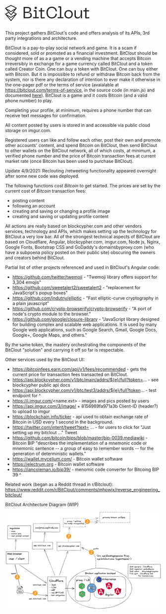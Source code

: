 # ![$BitClout](src/assets/img/camelcase_logo.svg)
This project gathers BitClout's code and offers analysis of its APIs, 3rd party integrations and architecture.

BitClout is a pay-to-play social network and game. It is a scam if considered, sold or promoted as a financial investment.  BitClout should be thought more of as a a game or a vending machine that accepts Bitcoin irreversibly in exchange for a game currency called BitClout and a token called Creator Coin.  One can buy a token with BitClout.  One can buy either with Bitcoin.  But it is impossible to refund or withdraw Bitcoin back from the system, nor is there any declaration of intention to ever make it otherwise in the one-pager pdf or the terms of service (avaialable at https://bitclout.com/terms-of-service, in the source code (in main.js) and documented [here](docs/bitclout-terms-of-service-extract.md)).  BitClout is a game and it costs Bitcoin (and a valid phone number) to play.

Completing your profile, at minimum, requires a phone number that can receive text messages for confirmation.

All content posted by users is stored in and accessible via public cloud storage on imgur.com.

Registered users can like and follow each other, post their own and promote other accounts' content, and spend Bitcoin on BitClout, then send BitClout to other wallets on the BitClout network, all of which costs, at minimum, a verified phone number and the price of Bitcoin transaction fees at current market rate (once Bitcoin has been used to purchase BitClout).  

Update 4/9/2021: Reclouting /retweeting functionality appeared overnight after some new code was deployed.

The following functions cost *Bitcoin* to get started. The prices are set by the current cost of *Bitcoin* transaction fees:
- posting content
- following an account
- creating and saving or changing a profile image
- creating and saving or updating profile content

All actions are really based on blockcypher.com and other vendors services, technology and APIs, which makes setting up the technology for BitClout a very low bar.  All of the strongest technical aspects of BitClout are based on Cloudflare, Angular, blockcypher.com, imgur.com, Node js, Nginx, Google Fonts, Bootstrap CSS and GoDaddy's domainsbyproxy.com (who have a subpoena policy posted on their public site) obscuring the owners and creators behind BitClout.

Partial list of other projects referenced and used in BitClout's Angular code:
- https://github.com/twitter/twemoji - "Twemoji library offers support for 3,304 emojis"
- https://github.com/sweetalert2/sweetalert2 - "replacement for JavaScript's popup boxes"
- https://github.com/indutny/elliptic - "Fast elliptic-curve cryptography in a plain javascript"
- https://github.com/crypto-browserify/crypto-browserify - "A port of node's crypto module to the browser."
- https://github.com/google/closure-library - "JavaScript library designed for building complex and scalable web applications. It is used by many Google web applications, such as Google Search, Gmail, Google Docs, Google+, Google Maps, and others."

By the same token, the mastery orchestrating the components of the BitClout "solution" and carrying it off so far is respectable.

Other services used by the BitClout UI:
- https://bitcoinfees.earn.com/api/v1/fees/recommended - gets the current price for transaction fees transacted on BitClout.
- https://api.blockcypher.com/v1/btc/main/addrs/${e}/full?token=... - see blockcypher public api docs
- https://api.blockcypher.com/v1/btc/test3/addrs/${e}/full?token... - test endpoint for ^
- https://i.imgur.com/<name.ext> - images and pics posted by users
- https://api.imgur.com/3/image/ + 8156989fa971a3b Client-ID (header?) to upload to imgur
- https://blockchain.info/ticker - api used to obtain exchange rate of Bitcoin in USD every 1 second in the background.
- https://twitter.com/intent/tweet?text= ... - for users to click for "Just setting up my bitclout ..." Tweet
- https://github.com/bitcoin/bips/blob/master/bip-0039.mediawiki - Bitcoin BIP "describes the implementation of a mnemonic code or mnemonic sentence -- a group of easy to remember words -- for the generation of deterministic wallets."
- https://wallet.mycelium.com/ - Bitcoin wallet software
- https://electrum.org - Bitcoin wallet software
- https://iancoleman.io/bip39/ - menomic code converter for Bitcoing BIP 39 ^


Related work (began as a Reddit thread in r/Bitclout):
https://www.reddit.com/r/BitClout/comments/mhpwjx/reverse_engineering_bitclout/

BitClout Architecture Diagram (WIP)

![Bitclout Architecture](docs/diagram/bitclout-arch-diagram-2021-04-08.png)

